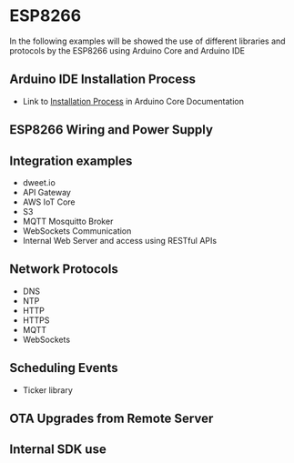 # ESP8266
In the following examples will be showed the use of different libraries and protocols by the ESP8266 using Arduino Core and Arduino IDE


## Arduino IDE Installation Process
- Link to [Installation Process](https://arduino-esp8266.readthedocs.io/en/latest/installing.html) in Arduino Core Documentation


## ESP8266 Wiring and Power Supply


## Integration examples
- dweet.io
- API Gateway
- AWS IoT Core
- S3
- MQTT Mosquitto Broker
- WebSockets Communication
- Internal Web Server and access using RESTful APIs

## Network Protocols
- DNS
- NTP
- HTTP
- HTTPS
- MQTT
- WebSockets

## Scheduling Events
- Ticker library

## OTA Upgrades from Remote Server



## Internal SDK use
